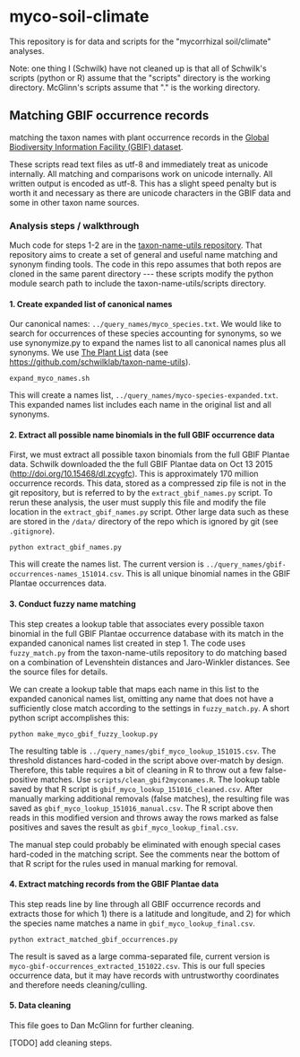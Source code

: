 myco-soil-climate
=================

This repository is for data and scripts for the "mycorrhizal soil/climate" analyses.

Note: one thing I (Schwilk) have not cleaned up is that all of Schwilk's scripts (python or R) assume that the "scripts" directory is the working directory. McGlinn's scripts assume that "." is the working directory.

Matching GBIF occurrence records
--------------------------------

matching the taxon names with plant occurrence records in the [Global Biodiversity Information Facility (GBIF) dataset][GBIF]. 

These scripts read text files as utf-8 and immediately treat as unicode internally. All matching and comparisons work on unicode internally. All written output is encoded as utf-8. This has a slight speed penalty but is worth it and necessary as there are unicode characters in the GBIF data and some in other taxon name sources.

### Analysis steps / walkthrough ###

Much code for steps 1-2 are in the [taxon-name-utils repository](https://github.com/schwilklab/taxon-name-utils). That repository aims to create a set of general and useful name matching and synonym finding tools. The code in this repo assumes that both repos are cloned in the same parent directory --- these scripts modify the python module search path to include the taxon-name-utils/scripts directory.

#### 1. Create expanded list of canonical names ####

Our canonical names: `../query_names/myco_species.txt`.  We would like to search for occurrences of these species accounting for synonyms, so we use synonymize.py to expand the names list to all canonical names plus all synonyms. We use [The Plant List][TPL] data (see https://github.com/schwilklab/taxon-name-utils).

```
expand_myco_names.sh
```

This will create a names list, `../query_names/myco-species-expanded.txt`. This expanded names list includes each name in the original list and all synonyms.

#### 2. Extract all possible name binomials in the full GBIF occurrence data ####

First, we must extract all possible taxon binomials from the full GBIF Plantae data. Schwilk downloaded the the full GBIF Plantae data on Oct 13 2015 (http://doi.org/10.15468/dl.zcygfc). This is approximately 170  million occurrence records. This data, stored as a compressed zip file is not in the git repository, but is referred to by the `extract_gbif_names.py` script. To rerun these analysis, the user must supply this file and modify the file location in the `extract_gbif_names.py` script. Other large data such as these are stored in the `/data/` directory of the repo which is ignored by git (see `.gitignore`).

```
python extract_gbif_names.py
```

This will create the names list. The current version is `../query_names/gbif-occurrences-names_151014.csv`. This is all unique binomial names in the GBIF Plantae occurrences data.

#### 3. Conduct fuzzy name matching ####

This step creates a lookup table that associates every possible taxon binomial in the full GBIF Plantae occurrence database with its match in the expanded canonical names list created in step 1. The code uses `fuzzy_match.py` from the taxon-name-utils repository to do matching based on a combination of Levenshtein distances and Jaro-Winkler distances. See the source files for details.

We can create a lookup table that maps each name in this list to the expanded canonical names list, omitting any name that does not have a sufficiently close match according to the settings in `fuzzy_match.py`. A short python script accomplishes this:

```
python make_myco_gbif_fuzzy_lookup.py
```

The resulting table is `../query_names/gbif_myco_lookup_151015.csv`. The threshold distances hard-coded in the script above over-match by design. Therefore, this table requires a bit of cleaning in R to throw out a few false-positive matches. Use `scripts/clean_gbif2myconames.R`. The lookup table saved by that R script is `gbif_myco_lookup_151016_cleaned.csv`.  After manually marking additional removals (false matches), the resulting file was saved as `gbif_myco_lookup_151016_manual.csv`. The R script above then reads in this modified version and throws away the rows marked as false positives and saves the result as  `gbif_myco_lookup_final.csv`.

The manual step could probably be eliminated with enough special cases hard-coded in the matching script. See the comments near the bottom of that R script for the rules used in manual marking for removal.

#### 4. Extract matching records from the GBIF Plantae data ####

This step reads line by line through all GBIF occurrence records  and extracts those for which 1) there is a latitude and longitude, and 2) for which the species name matches a name in `gbif_myco_lookup_final.csv`.

```
python extract_matched_gbif_occurrences.py

```

The result is saved as a large comma-separated file, current version is `myco-gbif-occurrences_extracted_151022.csv`. This is our full species occurrence data, but it may have records with untrustworthy coordinates and therefore needs cleaning/culling.

#### 5. Data cleaning ####

This file goes to Dan McGlinn for further cleaning.

[TODO] add cleaning steps.


[GBIF]: http://www.gbif.org/
[TPL]: http://www.theplantlist.org/


